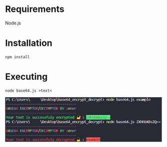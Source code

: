 # Requirements
Node.js
# Installation
```
npm install
```
# Executing
```
node base64.js >text<
```
![Screenshot](base64_node.png)
